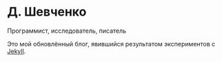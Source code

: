 Д. Шевченко
===========
Программист, исследователь, писатель

Это мой обновлённый блог, явившийся результатом экспериментов с [Jekyll](http://jekyllrb.com/).
